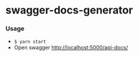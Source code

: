# swagger-docs-generator



### Usage
- `$ yarn start`
- Open swagger [http://localhost:5000/api-docs/](http://localhost:5000/api-docs/)
